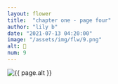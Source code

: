 ```yaml
---
layout: flower
title:  "chapter one - page four"
author: "lily b"
date: "2021-07-13 04:20:00"
image: "/assets/img/flw/9.png"
alt: 🌼
num: 9
---
```


<picture>
    <source media="all and (orientation: landscape)" srcset="{{ site.baseurl }}{{ page.image }}">
    <img src="{{ site.baseurl }}{{ page.image }}" alt="{{ page.alt }}">
</picture>